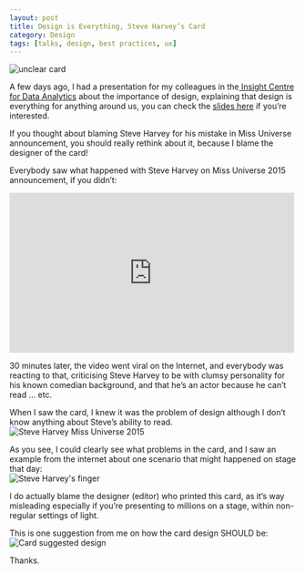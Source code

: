 ```yaml
---
layout: post
title: Design is Everything, Steve Harvey’s Card
category: Design
tags: [talks, design, best practices, ux]
---
```


![unclear card]({{site.images_url}}2015/12/harvey-card11.png)

A few days ago, I had a presentation for my colleagues in the<a href="http://insight-centre.org/" target="_blank"> Insight Centre for Data Analytics</a> about the importance of design, explaining that design is everything for anything around us, you can check the <a href="https://www.insight-centre.org/content/wait-%E2%80%A6-your-demo" target="_blank">slides here</a> if you’re interested.  

If you thought about blaming Steve Harvey for his mistake in Miss Universe announcement, you should really rethink about it, because I blame the designer of the card!  

Everybody saw what happened with Steve Harvey on Miss Universe 2015 announcement, if you didn’t:
<iframe width="500" height="281" src="https://www.youtube.com/embed/nmqAjr0xs04?feature=oembed" frameborder="0" allowfullscreen=""></iframe>  

30 minutes later, the video went viral on the Internet, and everybody was reacting to that, criticising Steve Harvey to be with clumsy personality for his known comedian background, and that he’s an actor because he can’t read … etc.  

When I saw the card, I knew it was the problem of design although I don’t know anything about Steve’s ability to read.  
![Steve Harvey Miss Universe 2015]({{site.images_url}}2015/12/harvey-card11.png)  
   
As you see, I could clearly see what problems in the card, and I saw an example from the internet about one scenario that might happened on stage that day:  
![Steve Harvey's finger]({{site.images_url}}2015/12/harvey-card2.png)  
   
I do actually blame the designer (editor) who printed this card, as it’s way misleading especially if you’re presenting to millions on a stage, within non-regular settings of light.  

This is one suggestion from me on how the card design SHOULD be:  
![Card suggested design]({{site.images_url}}2015/12/harvey-card3.png)  
   
Thanks.  
